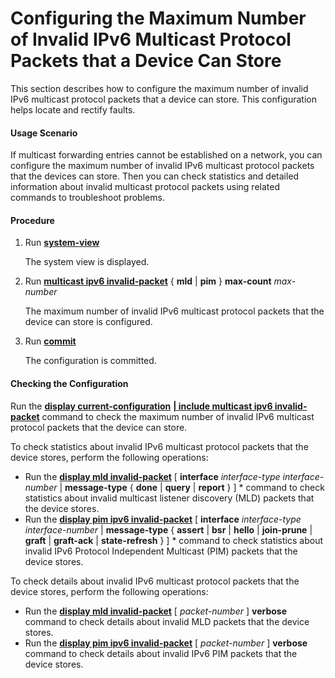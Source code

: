 Configuring the Maximum Number of Invalid IPv6 Multicast Protocol Packets that a Device Can Store
=================================================================================================

This section describes how to configure the maximum number of invalid IPv6 multicast protocol packets that a device can store. This configuration helps locate and rectify faults.

#### Usage Scenario

If multicast forwarding entries cannot be established on a network, you can configure the maximum number of invalid IPv6 multicast protocol packets that the devices can store. Then you can check statistics and detailed information about invalid multicast protocol packets using related commands to troubleshoot problems.


#### Procedure

1. Run [**system-view**](cmdqueryname=system-view)
   
   
   
   The system view is displayed.
2. Run [**multicast ipv6 invalid-packet**](cmdqueryname=multicast+ipv6+invalid-packet) { **mld** | **pim** } **max-count** *max-number*
   
   
   
   The maximum number of invalid IPv6 multicast protocol packets that the device can store is configured.
3. Run [**commit**](cmdqueryname=commit)
   
   
   
   The configuration is committed.

#### Checking the Configuration

Run the [**display current-configuration**](cmdqueryname=display+current-configuration) [**| include multicast ipv6 invalid-packet**](cmdqueryname=%7C+include+multicast+ipv6+invalid-packet) command to check the maximum number of invalid IPv6 multicast protocol packets that the device can store.

To check statistics about invalid IPv6 multicast protocol packets that the device stores, perform the following operations:

* Run the [**display mld invalid-packet**](cmdqueryname=display+mld+invalid-packet) [ **interface** *interface-type interface-number* | **message-type** { **done** | **query** | **report** } ] \* command to check statistics about invalid multicast listener discovery (MLD) packets that the device stores.
* Run the [**display pim ipv6 invalid-packet**](cmdqueryname=display+pim+ipv6+invalid-packet) [ **interface** *interface-type interface-number* | **message-type** { **assert** | **bsr** | **hello** | **join-prune** | **graft** | **graft-ack** | **state-refresh** } ] \* command to check statistics about invalid IPv6 Protocol Independent Multicast (PIM) packets that the device stores.

To check details about invalid IPv6 multicast protocol packets that the device stores, perform the following operations:

* Run the [**display mld invalid-packet**](cmdqueryname=display+mld+invalid-packet) [ *packet-number* ] **verbose** command to check details about invalid MLD packets that the device stores.
* Run the [**display pim ipv6 invalid-packet**](cmdqueryname=display+pim+ipv6+invalid-packet) [ *packet-number* ] **verbose** command to check details about invalid IPv6 PIM packets that the device stores.